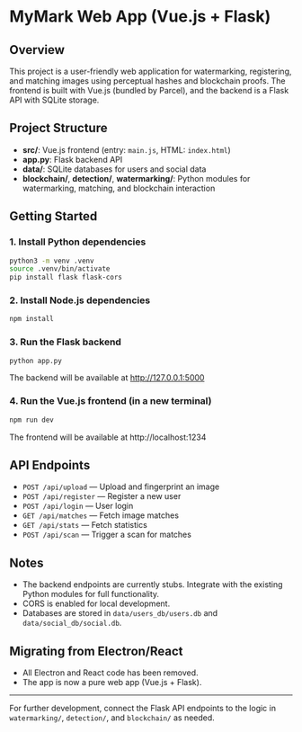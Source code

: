 # MyMark Web App (Vue.js + Flask)

## Overview
This project is a user-friendly web application for watermarking, registering, and matching images using perceptual hashes and blockchain proofs. The frontend is built with Vue.js (bundled by Parcel), and the backend is a Flask API with SQLite storage.

## Project Structure
- **src/**: Vue.js frontend (entry: `main.js`, HTML: `index.html`)
- **app.py**: Flask backend API
- **data/**: SQLite databases for users and social data
- **blockchain/**, **detection/**, **watermarking/**: Python modules for watermarking, matching, and blockchain interaction

## Getting Started

### 1. Install Python dependencies
```sh
python3 -m venv .venv
source .venv/bin/activate
pip install flask flask-cors
```

### 2. Install Node.js dependencies
```sh
npm install
```

### 3. Run the Flask backend
```sh
python app.py
```
The backend will be available at http://127.0.0.1:5000

### 4. Run the Vue.js frontend (in a new terminal)
```sh
npm run dev
```
The frontend will be available at http://localhost:1234

## API Endpoints
- `POST /api/upload` — Upload and fingerprint an image
- `POST /api/register` — Register a new user
- `POST /api/login` — User login
- `GET /api/matches` — Fetch image matches
- `GET /api/stats` — Fetch statistics
- `POST /api/scan` — Trigger a scan for matches

## Notes
- The backend endpoints are currently stubs. Integrate with the existing Python modules for full functionality.
- CORS is enabled for local development.
- Databases are stored in `data/users_db/users.db` and `data/social_db/social.db`.

## Migrating from Electron/React
- All Electron and React code has been removed.
- The app is now a pure web app (Vue.js + Flask).

---

For further development, connect the Flask API endpoints to the logic in `watermarking/`, `detection/`, and `blockchain/` as needed.
